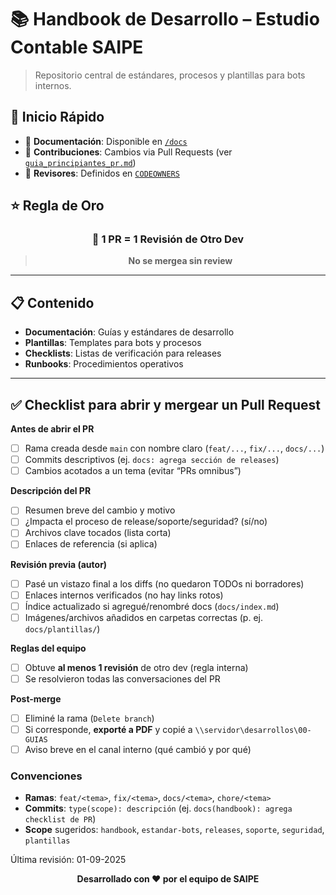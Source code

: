 # 📚 Handbook de Desarrollo – Estudio Contable SAIPE

> Repositorio central de estándares, procesos y plantillas para bots internos.

## 🚀 Inicio Rápido

- 📖 **Documentación**: Disponible en [`/docs`](./docs)
- 🔄 **Contribuciones**: Cambios via Pull Requests (ver [`guia_principiantes_pr.md`](./docs/plantillas/guia_principiantes_pr.md))
- 👥 **Revisores**: Definidos en [`CODEOWNERS`](./.github/CODEOWNERS)

## ⭐ Regla de Oro

<div align="center">

### 🔄 **1 PR = 1 Revisión de Otro Dev**

> **No se mergea sin review**

</div>

---

## 📋 Contenido

- **Documentación**: Guías y estándares de desarrollo
- **Plantillas**: Templates para bots y procesos
- **Checklists**: Listas de verificación para releases
- **Runbooks**: Procedimientos operativos

---

## ✅ Checklist para abrir y mergear un Pull Request

**Antes de abrir el PR**
- [ ] Rama creada desde `main` con nombre claro (`feat/...`, `fix/...`, `docs/...`)
- [ ] Commits descriptivos (ej. `docs: agrega sección de releases`)
- [ ] Cambios acotados a un tema (evitar “PRs omnibus”)

**Descripción del PR**
- [ ] Resumen breve del cambio y motivo
- [ ] ¿Impacta el proceso de release/soporte/seguridad? (sí/no)
- [ ] Archivos clave tocados (lista corta)
- [ ] Enlaces de referencia (si aplica)

**Revisión previa (autor)**
- [ ] Pasé un vistazo final a los diffs (no quedaron TODOs ni borradores)
- [ ] Enlaces internos verificados (no hay links rotos)
- [ ] Índice actualizado si agregué/renombré docs (`docs/index.md`)
- [ ] Imágenes/archivos añadidos en carpetas correctas (p. ej. `docs/plantillas/`)

**Reglas del equipo**
- [ ] Obtuve **al menos 1 revisión** de otro dev (regla interna)
- [ ] Se resolvieron todas las conversaciones del PR

**Post-merge**
- [ ] Eliminé la rama (`Delete branch`)
- [ ] Si corresponde, **exporté a PDF** y copié a `\\servidor\desarrollos\00-GUIAS`
- [ ] Aviso breve en el canal interno (qué cambió y por qué)

### Convenciones
- **Ramas**: `feat/<tema>`, `fix/<tema>`, `docs/<tema>`, `chore/<tema>`
- **Commits**: `type(scope): descripción` (ej. `docs(handbook): agrega checklist de PR`)
- **Scope** sugeridos: `handbook`, `estandar-bots`, `releases`, `soporte`, `seguridad`, `plantillas`

Última revisión: 01-09-2025

<div align="center">

**Desarrollado con ❤️ por el equipo de SAIPE**

</div>
